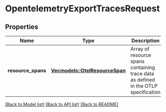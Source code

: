 # OpentelemetryExportTracesRequest

## Properties

Name | Type | Description | Notes
------------ | ------------- | ------------- | -------------
**resource_spans** | [**Vec<models::OtelResourceSpan>**](OtelResourceSpan.md) | Array of resource spans containing trace data as defined in the OTLP specification | 

[[Back to Model list]](../README.md#documentation-for-models) [[Back to API list]](../README.md#documentation-for-api-endpoints) [[Back to README]](../README.md)


